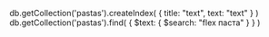 db.getCollection('pastas').createIndex( { title: "text", text: "text" } )
db.getCollection('pastas').find( { $text: { $search: "flex паста" } } )